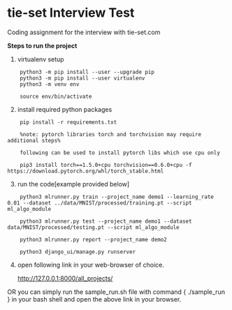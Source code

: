 # tie-set Interview Test

Coding assignment for the interview with tie-set.com


**Steps to run the project**

1. virtualenv setup
```
    python3 -m pip install --user --upgrade pip
    python3 -m pip install --user virtualenv
    python3 -m venv env

    source env/bin/activate

```

2. install required python packages
```
    pip install -r requirements.txt

    %note: pytorch libraries torch and torchvision may require additional steps%

    following can be used to install pytorch libs which use cpu only
    
    pip3 install torch==1.5.0+cpu torchvision==0.6.0+cpu -f https://download.pytorch.org/whl/torch_stable.html

```

3. run the code[example provided below]
```
    python3 mlrunner.py train --project_name demo1 --learning_rate 0.01 --dataset ../data/MNIST/processed/training.pt --script ml_algo_module

    python3 mlrunner.py test --project_name demo1 --dataset data/MNIST/processed/testing.pt --script ml_algo_module
    
    python3 mlrunner.py report --project_name demo2
    
    python3 django_ui/manage.py runserver
```

4. open following link in your web-browser of choice.

    http://127.0.0.1:8000/all_projects/


OR you can simply run the sample_run.sh file with command { ./sample_run } in your bash shell and open the above link in your browser.
